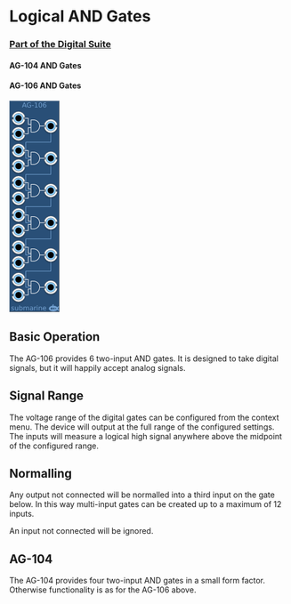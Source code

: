 # Logical AND Gates
### [Part of the Digital Suite](DS.md)
#### AG-104 AND Gates
#### AG-106 AND Gates


![View of the AND Gates](AG.png "AND Gates")

## Basic Operation

The AG-106 provides 6 two-input AND gates. It is designed to take digital signals, but it will happily accept analog signals. 

## Signal Range

The voltage range of the digital gates can be configured from the context menu. The device will output at the full range of the configured settings. The inputs will measure a logical high signal anywhere above the midpoint of the configured range.

## Normalling

Any output not connected will be normalled into a third input on the gate below. In this way multi-input gates can be created up to a maximum of 12 inputs. 

An input not connected will be ignored.

## AG-104

The AG-104 provides four two-input AND gates in a small form factor. Otherwise functionality is as for the AG-106 above.
